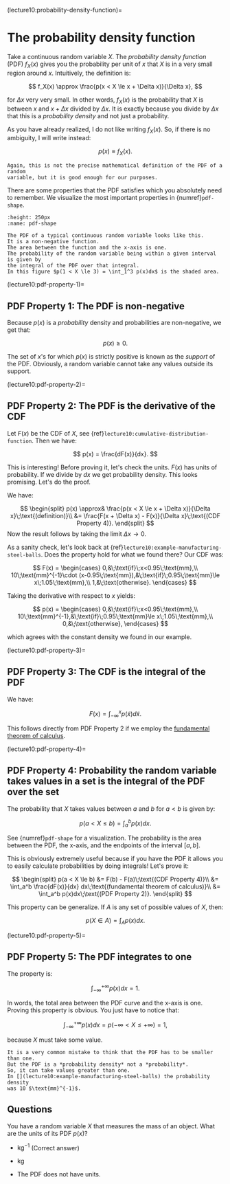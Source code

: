 (lecture10:probability-density-function)=
# The probability density function

Take a continuous random variable $X$.
The *probability density function* (PDF) $f_X(x)$ gives you the probability
per unit of $x$ that $X$ is in a very small region around $x$.
Intuitively, the definition is:

$$
f_X(x) \approx \frac{p(x < X \le x + \Delta x)}{\Delta x},
$$

for $\Delta x$ very very small.
In other words, $f_X(x)$ is the probability that $X$ is between $x$ and
$x + \Delta x$ divided by $\Delta x$.
It is exactly because you divide by $\Delta x$ that this is a
*probability density* and not just a probability.

As you have already realized, I do not like writing $f_X(x)$.
So, if there is no ambiguity, I will write instead:

$$
p(x) \equiv f_X(x).
$$

```{note}
Again, this is not the precise mathematical definition of the PDF of a random
variable, but it is good enough for our purposes.
```

There are some properties that the PDF satisfies which you absolutely need to
remember.
We visualize the most important properties in {numref}`pdf-shape`.

```{figure} pdf.png
:height: 250px
:name: pdf-shape

The PDF of a typical continuous random variable looks like this.
It is a non-negative function.
The area between the function and the x-axis is one.
The probability of the random variable being within a given interval is given by
the integral of the PDF over that integral.
In this figure $p(1 < X \le 3) = \int_1^3 p(x)dx$ is the shaded area.
```

(lecture10:pdf-property-1)=
## PDF Property 1: The PDF is non-negative

Because $p(x)$ is a *probability* density and probabilities are non-negative,
we get that:

$$
p(x) \ge 0.
$$

The set of $x$'s for which $p(x)$ is strictly positive is
known as the *support* of the PDF.
Obviously, a random variable cannot take any values outside its support.

(lecture10:pdf-property-2)=
## PDF Property 2: The PDF is the derivative of the CDF

Let $F(x)$ be the CDF of $X$, see
{ref}`lecture10:cumulative-distribution-function`.
Then we have:

$$
p(x) = \frac{dF(x)}{dx}.
$$

This is interesting!
Before proving it, let's check the units.
$F(x)$ has units of probability.
If we divide by $dx$ we get probability density.
This looks promising.
Let's do the proof.

We have:

$$
\begin{split}
p(x) \approx& \frac{p(x < X \le x + \Delta x)}{\Delta x}\;\text{(definition)}\\
&= \frac{F(x + \Delta x) - F(x)}{\Delta x}\;\text{(CDF Property 4)}.
\end{split}
$$
Now the result follows by taking the limit $\Delta x\rightarrow 0$.

As a sanity check, let's look back at {ref}`lecture10:example-manufacturing-steel-balls`.
Does the property hold for what we found there?
Our CDF was:

$$
F(x) = \begin{cases}
0,&\;\text{if}\;x<0.95\;\text{mm},\\
10\;\text{mm}^{-1}\cdot (x-0.95\;\text{mm}),&\;\text{if}\;0.95\;\text{mm}\le x\;1.05\;\text{mm},\\
1,&\;\text{otherwise}.
\end{cases}
$$

Taking the derivative with respect to $x$ yields:

$$
p(x) = \begin{cases}
0,&\;\text{if}\;x<0.95\;\text{mm},\\
10\;\text{mm}^{-1},&\;\text{if}\;0.95\;\text{mm}\le x\;1.05\;\text{mm},\\
0,&\;\text{otherwise},
\end{cases}
$$

which agrees with the constant density we found in our example.

(lecture10:pdf-property-3)=
## PDF Property 3: The CDF is the integral of the PDF

We have:

$$
F(x) = \int_{-\infty}^x p(\tilde{x})d\tilde{x}.
$$

This follows directly from PDF Property 2 if we employ the [fundamental
theorem of calculus](https://en.wikipedia.org/wiki/Fundamental_theorem_of_calculus).

(lecture10:pdf-property-4)=
## PDF Property 4: Probability the random variable takes values in a set is the integral of the PDF over the set

The probability that $X$ takes values between $a$ and $b$ for $a<b$ is given by:

$$
p(a < X \le b) = \int_a^b p(x) dx.
$$

See {numref}`pdf-shape` for a visualization. The probability is the area between the
PDF, the x-axis, and the endpoints of the interval $[a, b]$.

This is obviously extremely useful because if you have the PDF it allows you
to easily calculate probabilities by doing integrals!
Let's prove it:

$$
\begin{split}
p(a < X \le b) &= F(b) - F(a)\;\text{(CDF Property 4)}\\
&= \int_a^b \frac{dF(x)}{dx} dx\;\text{(fundamental theorem of calculus)}\\
&= \int_a^b p(x)dx\;\text{(PDF Property 2)}.
\end{split}
$$

This property can be generalize.
If $A$ is any set of possible values of $X$, then:

$$
p(X\in A) = \int_A p(x)dx.
$$


(lecture10:pdf-property-5)=
## PDF Property 5: The PDF integrates to one

The property is:

$$
\int_{-\infty}^{+\infty}p(x) dx = 1.
$$

In words, the total area between the PDF curve and the x-axis is one.
Proving this property is obvious.
You just have to notice that:

$$
\int_{-\infty}^{+\infty}p(x) dx = p(-\infty < X \le + \infty) = 1,
$$

because $X$ must take some value.

```{note}
It is a very common mistake to think that the PDF has to be smaller than one.
But the PDF is a *probability density* not a *probability*.
So, it can take values greater than one.
In [](lecture10:example-manufacturing-steel-balls) the probability density
was 10 $\text{mm}^{-1}$.
```

## Questions
You have a random variable $X$ that measures the mass of an object.
What are the units of its PDF $p(x)$?

+ $\text{kg}^{-1}$ (Correct answer)

+ $\text{kg}$

+ The PDF does not have units.
